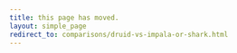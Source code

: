 ```yaml
---
title: this page has moved.
layout: simple_page
redirect_to: comparisons/druid-vs-impala-or-shark.html
---
```

